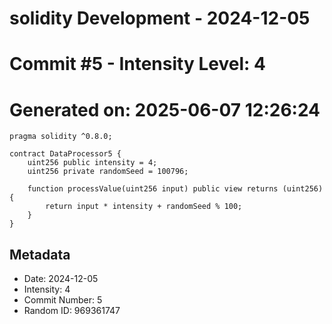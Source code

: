 ﻿# solidity Development - 2024-12-05
# Commit #5 - Intensity Level: 4
# Generated on: 2025-06-07 12:26:24
```solidity
pragma solidity ^0.8.0;

contract DataProcessor5 {
    uint256 public intensity = 4;
    uint256 private randomSeed = 100796;

    function processValue(uint256 input) public view returns (uint256) {
        return input * intensity + randomSeed % 100;
    }
}
```
## Metadata
- Date: 2024-12-05
- Intensity: 4
- Commit Number: 5
- Random ID: 969361747
